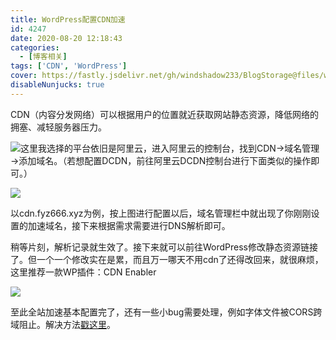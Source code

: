 ```yaml
---
title: WordPress配置CDN加速
id: 4247
date: 2020-08-20 12:18:43
categories:
  - [博客相关]
tags: ['CDN', 'WordPress']
cover: https://fastly.jsdelivr.net/gh/windshadow233/BlogStorage@files/webp/eaedcc3ba85fbd72e6116c5971eb2a6d.webp
disableNunjucks: true
---
```


CDN（内容分发网络）可以根据用户的位置就近获取网站静态资源，降低网络的拥塞、减轻服务器压力。

![](https://fastly.jsdelivr.net/gh/windshadow233/BlogStorage@files/webp/eaedcc3ba85fbd72e6116c5971eb2a6d.webp)这里我选择的平台依旧是阿里云，进入阿里云的控制台，找到CDN→域名管理→添加域名。（若想配置DCDN，前往阿里云DCDN控制台进行下面类似的操作即可。）


![](https://fastly.jsdelivr.net/gh/windshadow233/BlogStorage@files/png/d4e54e2959514a6494694bf1df40f92b.png)

以cdn.fyz666.xyz为例，按上图进行配置以后，域名管理栏中就出现了你刚刚设置的加速域名，接下来根据需求需要进行DNS解析即可。


稍等片刻，解析记录就生效了。接下来就可以前往WordPress修改静态资源链接了。但一个一个修改实在是累，而且万一哪天不用cdn了还得改回来，就很麻烦，这里推荐一款WP插件：CDN Enabler


![](https://fastly.jsdelivr.net/gh/windshadow233/BlogStorage@files/png/fc7455b7fbbde09f450b8e42de2eafd7.png)

至此全站加速基本配置完了，还有一些小bug需要处理，例如字体文件被CORS跨域阻止。解决方法[戳这里](/blog/4251/)。
